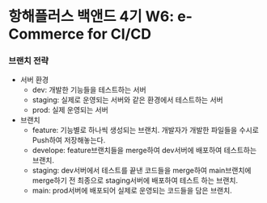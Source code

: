 # 항해플러스 백앤드 4기 W6: e-Commerce for CI/CD

### 브랜치 전략
- 서버 환경
  - dev: 개발한 기능들을 테스트하는 서버
  - staging: 실제로 운영되는 서버와 같은 환경에서 테스트하는 서버
  - prod: 실제 운영되는 서버
- 브랜치
  - feature: 기능별로 하나씩 생성되는 브랜치. 개발자가 개발한 파일들을 수시로 Push하여 저장해놓는다.
  - develope: feature브랜치들을 merge하여 dev서버에 배포하여 테스트하는 브랜치.
  - staging: dev서버에서 테스트를 끝낸 코드들을 merge하여 main브랜치에 merge하기 전 최종으로 staging서버에 배포하여 테스트 하는 브랜치.
  - main: prod서버에 배포되어 실제로 운영되는 코드들을 담은 브랜치.

